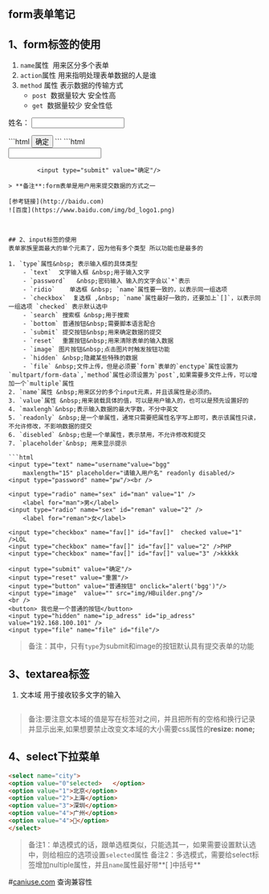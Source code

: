 ## form表单笔记

## 1、form标签的使用

1. `name`属性 &nbsp;用来区分多个表单
2. `action`属性&nbsp;用来指明处理表单数据的人是谁
3. `method` 属性&nbsp;表示数据的传输方式
	-  `post` &nbsp;数据量较大 安全性高
	- `get` &nbsp;数据量较少 安全性低

<form  name="reg" action="reg.php" method="post">
			姓名：
			<input type="text" name="username" id="" value="" /><br />
</form>
```html
<input type="submit" value="确定"/> 
```
```html
<form  name="reg" action="reg.php" method="post">
			<input type="text" name="username" id="" value="" /><br />
			
			<input type="submit" value="确定"/>
</form>

```
> **备注**:form表单是用户用来提交数据的方式之一

[参考链接](http://baidu.com)
![百度](https://www.baidu.com/img/bd_logo1.png)



## 2、input标签的使用
表单家族里面最大的单个元素了，因为他有多个类型 所以功能也是最多的

1. `type`属性&nbsp; 表示输入框的具体类型
	- `text`  文字输入框 &nbsp;用于输入文字 
	- `password`   &nbsp;密码输入 输入的文字会以`*`表示
	- `ridio`    单选框 &nbsp; `name`属性要一致的，以表示同一组选项
	- `checkbox`  复选框 ,&nbsp; `name`属性最好一致的，还要加上`[]`，以表示同一组选项 `checked` 表示默认选中
	- `search` 搜索框 &nbsp;用于搜索
	- `bottom` 普通按钮&nbsp;需要脚本语言配合
	- `submit` 提交按钮&nbsp;用来确定数据的提交
	- `reset`  重置按钮&nbsp;用来清除表单的输入数据
	- `image` 图片按钮&nbsp;点击图片时触发按钮功能
	- `hidden` &nbsp;隐藏某些特殊的数据
	- `file` &nbsp;文件上传，但是必须要`form`表单的`enctype`属性设置为`multpart/form-data`,`method`属性必须设置为`post`,如果需要多文件上传，可以增加一个`multiple`属性
2. `name`属性 &nbsp;用来区分的多个input元素，并且该属性是必须的。
3. `value`属性 &nbsp;用来装载具体的值，可以是用户输入的，也可以是预先设置好的
4. `maxlengh`&nbsp;表示输入数据的最大字数，不分中英文
5. `readonly` &nbsp;是一个单属性，通常只需要把属性名字写上即可，表示该属性只读，不允许修改，不影响数据的提交 
6. `disebled` &nbsp;也是一个单属性，表示禁用，不允许修改和提交
7. `placeholder`&nbsp; 用来显示提示
   
```html
<input type="text" name="username"value="bgg"
	maxlength="15" placeholder="请输入用户名" readonly disabled/>
<input type="password" name="pw"/><br />

<input type="radio" name="sex" id="man" value="1" />
	<label for="man">男</label> 
<input type="radio" name="sex" id="reman" value="2" />
 	<label for="reman">女</label>

<input type="checkbox" name="fav[]" id="fav[]"  checked value="1" />LOL
<input type="checkbox" name="fav[]" id="fav[]" value="2" />PHP
<input type="checkbox" name="fav[]" id="fav[]" value="3" />kkkkk

<input type="submit" value="确定"/>
<input type="reset" value="重置"/>
<input type="button" value="普通按钮" onclick="alert('bgg')"/>
<input type="image"  value="" src="img/HBuilder.png"/>
<br />
<button> 我也是一个普通的按钮</button>
<input type="hidden" name="ip_adress" id="ip_adress" value="192.168.100.101" />
<input type="file" name="file" id="file"/>
```
> 备注：其中，只有`type`为submit和image的按钮默认具有提交表单的功能

## 3、textarea标签

1. 文本域 用于接收较多文字的输入

```html

```
> 备注:要注意文本域的值是写在标签对之间，并且把所有的空格和换行记录并显示出来,如果想要禁止改变文本域的大小需要css属性的**resize: none;**

## 4、select下拉菜单

```html
<select name="city">
<option value="0"selected>   </option>
<option value="1">北京</option>
<option value="2">上海</option>
<option value="3">深圳</option>
<option value="4">广州</option>
<option value="4">🤖</option>
</select>
```
> 备注1：单选模式的话，跟单选框类似，只能选其一，如果需要设置默认选中，则给相应的选项设置`selected`属性
> 备注2：多选模式，需要给select标签增加nultiple属性，并且`name`属性最好带**[  ]中括号**

#[caniuse.com](http://www.caniuse.com) 查询兼容性